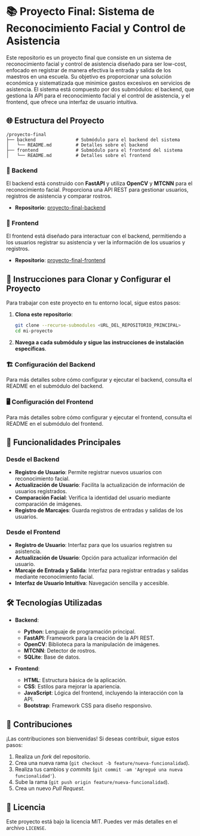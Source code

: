 # 📚 Proyecto Final: Sistema de Reconocimiento Facial y Control de Asistencia

Este repositorio es un proyecto final que consiste en un sistema de reconocimiento facial y control de asistencia diseñado para ser low-cost, enfocado en registrar de manera efectiva la entrada y salida de los maestros en una escuela. Su objetivo es proporcionar una solución económica y sistematizada que minimice gastos excesivos en servicios de asistencia. El sistema está compuesto por dos submódulos: el backend, que gestiona la API para el reconocimiento facial y el control de asistencia, y el frontend, que ofrece una interfaz de usuario intuitiva.



## 🌐 Estructura del Proyecto

```
/proyecto-final
├── backend               # Submódulo para el backend del sistema
│   └── README.md         # Detalles sobre el backend
├── frontend              # Submódulo para el frontend del sistema
│   └── README.md         # Detalles sobre el frontend
```

### 🚀 Backend

El backend está construido con **FastAPI** y utiliza **OpenCV** y **MTCNN** para el reconocimiento facial. Proporciona una API REST para gestionar usuarios, registros de asistencia y comparar rostros.

- **Repositorio**: [proyecto-final-backend](https://github.com/hrucalc/proyecto-final-backend)

### 🌈 Frontend

El frontend está diseñado para interactuar con el backend, permitiendo a los usuarios registrar su asistencia y ver la información de los usuarios y registros.

- **Repositorio**: [proyecto-final-frontend](https://github.com/hrucalc/proyecto-final-frontend)

## 📜 Instrucciones para Clonar y Configurar el Proyecto

Para trabajar con este proyecto en tu entorno local, sigue estos pasos:

1. **Clona este repositorio**:
   ```bash
   git clone --recurse-submodules <URL_DEL_REPOSITORIO_PRINCIPAL>
   cd mi-proyecto
   ```

2. **Navega a cada submódulo y sigue las instrucciones de instalación específicas**.

### 🏗️ Configuración del Backend

Para más detalles sobre cómo configurar y ejecutar el backend, consulta el README en el submódulo del backend.

### 🖥️ Configuración del Frontend

Para más detalles sobre cómo configurar y ejecutar el frontend, consulta el README en el submódulo del frontend.

## 📜 Funcionalidades Principales

### Desde el Backend

- **Registro de Usuario**: Permite registrar nuevos usuarios con reconocimiento facial.
- **Actualización de Usuario**: Facilita la actualización de información de usuarios registrados.
- **Comparación Facial**: Verifica la identidad del usuario mediante comparación de imágenes.
- **Registro de Marcajes**: Guarda registros de entradas y salidas de los usuarios.

### Desde el Frontend

- **Registro de Usuario**: Interfaz para que los usuarios registren su asistencia.
- **Actualización de Usuario**: Opción para actualizar información del usuario.
- **Marcaje de Entrada y Salida**: Interfaz para registrar entradas y salidas mediante reconocimiento facial.
- **Interfaz de Usuario Intuitiva**: Navegación sencilla y accesible.

## 🛠️ Tecnologías Utilizadas

- **Backend**:
  - **Python**: Lenguaje de programación principal.
  - **FastAPI**: Framework para la creación de la API REST.
  - **OpenCV**: Biblioteca para la manipulación de imágenes.
  - **MTCNN**: Detector de rostros.
  - **SQLite**: Base de datos.

- **Frontend**:
  - **HTML**: Estructura básica de la aplicación.
  - **CSS**: Estilos para mejorar la apariencia.
  - **JavaScript**: Lógica del frontend, incluyendo la interacción con la API.
  - **Bootstrap**: Framework CSS para diseño responsivo.

## 👥 Contribuciones

¡Las contribuciones son bienvenidas! Si deseas contribuir, sigue estos pasos:

1. Realiza un _fork_ del repositorio.
2. Crea una nueva rama (`git checkout -b feature/nueva-funcionalidad`).
3. Realiza tus cambios y _commits_ (`git commit -am 'Agregué una nueva funcionalidad'`).
4. Sube la rama (`git push origin feature/nueva-funcionalidad`).
5. Crea un nuevo _Pull Request_.

## 📜 Licencia

Este proyecto está bajo la licencia MIT. Puedes ver más detalles en el archivo `LICENSE`.